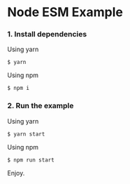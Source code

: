 # Node ESM Example

### 1. Install dependencies

Using yarn
```shell
$ yarn
```

Using npm
```shell
$ npm i
```
### 2. Run the example

Using yarn
```shell
$ yarn start
```

Using npm
```shell
$ npm run start
```

Enjoy.




